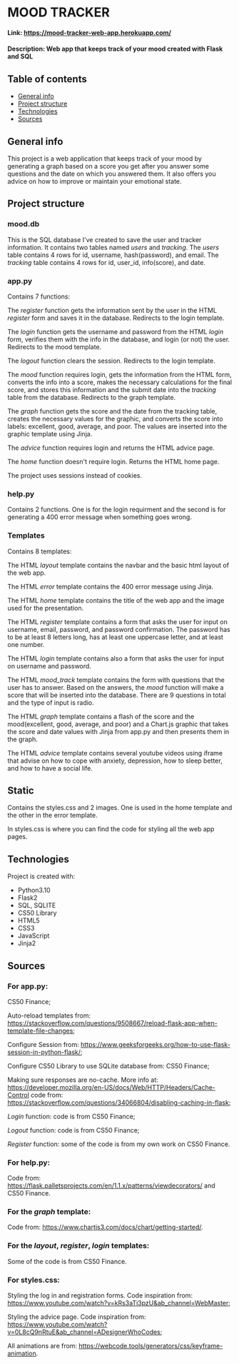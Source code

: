 # MOOD TRACKER
#### Link: <https://mood-tracker-web-app.herokuapp.com/>
#### Description: Web app that keeps track of your mood created with Flask and SQL

## Table of contents
* [General info](#general-info)
* [Project structure](#project-structure)
* [Technologies](#technologies)
* [Sources](#sources)

## General info
This project is a web application that keeps track of your mood by generating a graph based on a score you get after you answer some questions and the date on which you answered them. It also offers you advice on how to improve or maintain your emotional state.

## Project structure

### mood.db
This is the SQL database I've created to save the user and tracker information. It contains two tables named *users* and *tracking*.
The *users* table contains 4 rows for id, username, hash(password), and email.
The *tracking* table contains 4 rows for id, user_id, info(score), and date.
### app.py
Contains 7 functions:

The *register* function gets the information sent by the user in the HTML *register* form and saves it in the database. Redirects to the login template.

The *login* function gets the username and password from the HTML *login* form, verifies them with the info in the database, and login (or not) the user. Redirects to the mood template.

The *logout* function clears the session. Redirects to the login template.

The *mood* function requires login, gets the information from the HTML form, converts the info into a score, makes the necessary calculations for the final score, and stores this information and the submit date into the *tracking* table from the database. Redirects to the graph template.

The *graph* function gets the score and the date from the tracking table, creates the necessary values for the graphic, and converts the score into labels: excellent, good, average, and poor. The values are inserted into the graphic template using Jinja.

The *advice* function requires login and returns the HTML advice page.

The *home* function doesn't require login. Returns the HTML home page.

The project uses sessions instead of cookies.

### help.py
Contains 2 functions. One is for the login requirment and the second is for generating a 400 error message when something goes wrong.

### Templates
Contains 8 templates:

The HTML *layout* template contains the navbar and the basic html layout of the web app.

The HTML *error* template contains the 400 error message using Jinja.

The HTML *home* template contains the title of the web app and the image used for the presentation.

The HTML *register* template contains a form that asks the user for input on username, email, password, and password confirmation. The password has to be at least 8 letters long, has at least one uppercase letter, and at least one number.

The HTML *login* template contains also a form that asks the user for input on username and password.

The HTML *mood_track* template contains the form with questions that the user has to answer. Based on the answers, the *mood* function will make a score that will be inserted into the database. There are 9 questions in total and the type of input is radio.

The HTML *graph* template contains a flash of the score and the mood(excellent, good, average, and poor) and a Chart.js graphic that takes the score and date values with Jinja from app.py and then presents them in the graph.

The HTML *advice* template contains several youtube videos using iframe that advise on how to cope with anxiety, depression, how to sleep better, and how to have a social life.

## Static
Contains the styles.css and 2 images. One is used in the home template and the other in the error template.

In styles.css is where you can find the code for styling all the web app pages.

## Technologies
Project is created with:
* Python3.10
* Flask2
* SQL, SQLITE
* CS50 Library
* HTML5
* CSS3
* JavaScript
* Jinja2

## Sources
### For app.py:

CS50 Finance;

Auto-reload templates from: https://stackoverflow.com/questions/9508667/reload-flask-app-when-template-file-changes;

Configure Session from: https://www.geeksforgeeks.org/how-to-use-flask-session-in-python-flask/;

Configure CS50 Library to use SQLite database from: CS50 Finance;

Making sure responses are no-cache. More info at: https://developer.mozilla.org/en-US/docs/Web/HTTP/Headers/Cache-Control
code from: https://stackoverflow.com/questions/34066804/disabling-caching-in-flask;

*Login* function: code is from CS50 Finance;

*Logout* function: code is from CS50 Finance;

*Register* function: some of the code is from my own work on CS50 Finance.

### For help.py:

Code from: https://flask.palletsprojects.com/en/1.1.x/patterns/viewdecorators/ and CS50 Finance.

### For the *graph* template:

Code from: https://www.chartjs3.com/docs/chart/getting-started/.

### For the *layout*, *register*, *login* templates:

Some of the code is from CS50 Finance.

### For styles.css:

Styling the log in and registration forms. Code inspiration from: https://www.youtube.com/watch?v=kRs3aTi3pzU&ab_channel=WebMaster;

Styling the advice page. Code inspiration from: https://www.youtube.com/watch?v=0L8cQ9nRtuE&ab_channel=ADesignerWhoCodes;

All animations are from: https://webcode.tools/generators/css/keyframe-animation.


